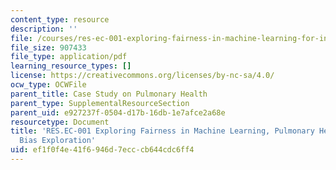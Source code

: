```yaml
---
content_type: resource
description: ''
file: /courses/res-ec-001-exploring-fairness-in-machine-learning-for-international-development-spring-2020/ef1f0f4e41f6946d7ecccb644cdc6ff4_MITRES_EC001S19_video8.pdf
file_size: 907433
file_type: application/pdf
learning_resource_types: []
license: https://creativecommons.org/licenses/by-nc-sa/4.0/
ocw_type: OCWFile
parent_title: Case Study on Pulmonary Health
parent_type: SupplementalResourceSection
parent_uid: e927237f-0504-d17b-16db-1e7afce2a68e
resourcetype: Document
title: 'RES.EC-001 Exploring Fairness in Machine Learning, Pulmonary Health Case Study:
  Bias Exploration'
uid: ef1f0f4e-41f6-946d-7ecc-cb644cdc6ff4
---
```

